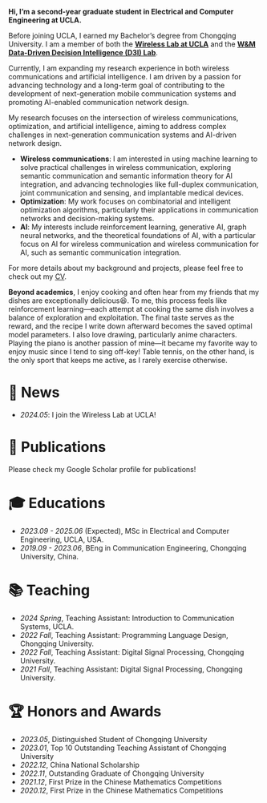 **Hi, I’m a second-year graduate student in Electrical and Computer Engineering at UCLA.**

Before joining UCLA, I earned my Bachelor’s degree from Chongqing University. I am a member of both the [**Wireless Lab at UCLA**](https://wireless.ee.ucla.edu/) and the [**W&M Data-Driven Decision Intelligence (D3I) Lab**](https://haipeng-chen.github.io/). 

Currently, I am expanding my research experience in both wireless communications and artificial intelligence.
I am driven by a passion for advancing technology and a long-term goal of contributing to the development of next-generation mobile communication systems and promoting AI-enabled communication network design.

My research focuses on the intersection of wireless communications, optimization, and artificial intelligence, aiming to address complex challenges in next-generation communication systems and AI-driven network design.
- **Wireless communications**: I am interested in using machine learning to solve practical challenges in wireless communication, exploring semantic communication and semantic information theory for AI integration, and advancing technologies like full-duplex communication, joint communication and sensing, and implantable medical devices.
- **Optimization**: My work focuses on combinatorial and intelligent optimization algorithms, particularly their applications in communication networks and decision-making systems.
- **AI**: My interests include reinforcement learning, generative AI, graph neural networks, and the theoretical foundations of AI, with a particular focus on AI for wireless communication and wireless communication for AI, such as semantic communication integration.

For more details about my background and projects, please feel free to check out my [CV](/Xinsong_Feng_CV.pdf).

**Beyond academics**, I enjoy cooking and often hear from my friends that my dishes are exceptionally delicious😆. 
To me, this process feels like reinforcement learning—each attempt at cooking the same dish involves a balance of exploration and exploitation. 
The final taste serves as the reward, and the recipe I write down afterward becomes the saved optimal model parameters.
I also love drawing, particularly anime characters. 
Playing the piano is another passion of mine—it became my favorite way to enjoy music since I tend to sing off-key! 
Table tennis, on the other hand, is the only sport that keeps me active, as I rarely exercise otherwise.

# 📰 News 

- *2024.05*: I join the Wireless Lab at UCLA!

# 📜 Publications

Please check my Google Scholar profile for publications!

# 🎓 Educations

- *2023.09 - 2025.06* (Expected), MSc in Electrical and Computer Engineering, UCLA, USA.
- *2019.09 - 2023.06*, BEng in Communication Engineering, Chongqing University, China.

# 📚 Teaching 

- *2024 Spring*, Teaching Assistant: Introduction to Communication Systems, UCLA.
- *2022 Fall*, Teaching Assistant: Programming Language Design, Chongqing University.
- *2022 Fall*, Teaching Assistant: Digital Signal Processing, Chongqing University.
- *2021 Fall*, Teaching Assistant: Digital Signal Processing, Chongqing University.

# 🏆 Honors and Awards

- *2023.05*, Distinguished Student of Chongqing University
- *2023.01*, Top 10 Outstanding Teaching Assistant of Chongqing University
- *2022.12*, China National Scholarship
- *2022.11*, Outstanding Graduate of Chongqing University
- *2021.12*, First Prize in the Chinese Mathematics Competitions
- *2020.12*, First Prize in the Chinese Mathematics Competitions

